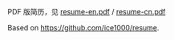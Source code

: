 PDF 版简历，见 [resume-en.pdf](./resume-en.pdf) / [resume-cn.pdf](./resume-cn.pdf)

Based on https://github.com/ice1000/resume.
